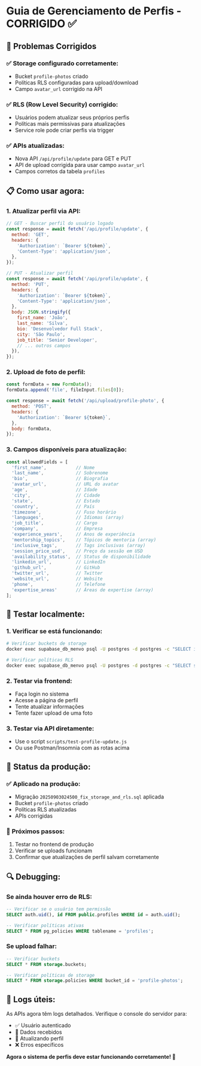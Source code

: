 # Guia de Gerenciamento de Perfis - CORRIGIDO ✅

## 🔧 Problemas Corrigidos

### ✅ **Storage configurado corretamente:**
- Bucket `profile-photos` criado
- Políticas RLS configuradas para upload/download
- Campo `avatar_url` corrigido na API

### ✅ **RLS (Row Level Security) corrigido:**
- Usuários podem atualizar seus próprios perfis
- Políticas mais permissivas para atualizações
- Service role pode criar perfis via trigger

### ✅ **APIs atualizadas:**
- Nova API `/api/profile/update` para GET e PUT
- API de upload corrigida para usar campo `avatar_url`
- Campos corretos da tabela `profiles`

## 📋 **Como usar agora:**

### 1. **Atualizar perfil via API:**

```javascript
// GET - Buscar perfil do usuário logado
const response = await fetch('/api/profile/update', {
  method: 'GET',
  headers: {
    'Authorization': `Bearer ${token}`,
    'Content-Type': 'application/json',
  },
});

// PUT - Atualizar perfil
const response = await fetch('/api/profile/update', {
  method: 'PUT',
  headers: {
    'Authorization': `Bearer ${token}`,
    'Content-Type': 'application/json',
  },
  body: JSON.stringify({
    first_name: 'João',
    last_name: 'Silva',
    bio: 'Desenvolvedor Full Stack',
    city: 'São Paulo',
    job_title: 'Senior Developer',
    // ... outros campos
  }),
});
```

### 2. **Upload de foto de perfil:**

```javascript
const formData = new FormData();
formData.append('file', fileInput.files[0]);

const response = await fetch('/api/upload/profile-photo', {
  method: 'POST',
  headers: {
    'Authorization': `Bearer ${token}`,
  },
  body: formData,
});
```

### 3. **Campos disponíveis para atualização:**

```javascript
const allowedFields = [
  'first_name',           // Nome
  'last_name',            // Sobrenome  
  'bio',                  // Biografia
  'avatar_url',           // URL do avatar
  'age',                  // Idade
  'city',                 // Cidade
  'state',                // Estado
  'country',              // País
  'timezone',             // Fuso horário
  'languages',            // Idiomas (array)
  'job_title',            // Cargo
  'company',              // Empresa
  'experience_years',     // Anos de experiência
  'mentorship_topics',    // Tópicos de mentoria (array)
  'inclusive_tags',       // Tags inclusivas (array)
  'session_price_usd',    // Preço da sessão em USD
  'availability_status',  // Status de disponibilidade
  'linkedin_url',         // LinkedIn
  'github_url',           // GitHub
  'twitter_url',          // Twitter
  'website_url',          // Website
  'phone',                // Telefone
  'expertise_areas'       // Áreas de expertise (array)
];
```

## 🧪 **Testar localmente:**

### 1. **Verificar se está funcionando:**
```bash
# Verificar buckets de storage
docker exec supabase_db_menvo psql -U postgres -d postgres -c "SELECT id, name, public FROM storage.buckets;"

# Verificar políticas RLS
docker exec supabase_db_menvo psql -U postgres -d postgres -c "SELECT schemaname, tablename, policyname FROM pg_policies WHERE tablename = 'profiles';"
```

### 2. **Testar via frontend:**
- Faça login no sistema
- Acesse a página de perfil
- Tente atualizar informações
- Tente fazer upload de uma foto

### 3. **Testar via API diretamente:**
- Use o script `scripts/test-profile-update.js`
- Ou use Postman/Insomnia com as rotas acima

## 🚀 **Status da produção:**

### ✅ **Aplicado na produção:**
- Migração `20250903024500_fix_storage_and_rls.sql` aplicada
- Bucket `profile-photos` criado
- Políticas RLS atualizadas
- APIs corrigidas

### 🎯 **Próximos passos:**
1. Testar no frontend de produção
2. Verificar se uploads funcionam
3. Confirmar que atualizações de perfil salvam corretamente

## 🔍 **Debugging:**

### Se ainda houver erro de RLS:
```sql
-- Verificar se o usuário tem permissão
SELECT auth.uid(), id FROM public.profiles WHERE id = auth.uid();

-- Verificar políticas ativas
SELECT * FROM pg_policies WHERE tablename = 'profiles';
```

### Se upload falhar:
```sql
-- Verificar buckets
SELECT * FROM storage.buckets;

-- Verificar políticas de storage
SELECT * FROM storage.policies WHERE bucket_id = 'profile-photos';
```

## 📝 **Logs úteis:**

As APIs agora têm logs detalhados. Verifique o console do servidor para:
- ✅ Usuário autenticado
- 📝 Dados recebidos  
- 🔄 Atualizando perfil
- ❌ Erros específicos

**Agora o sistema de perfis deve estar funcionando corretamente! 🎉**
